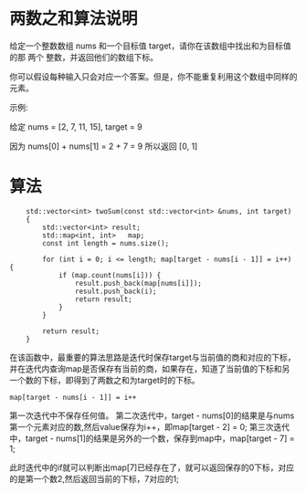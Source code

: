# 两数之和算法说明

给定一个整数数组 nums 和一个目标值 target，请你在该数组中找出和为目标值的那 两个 整数，并返回他们的数组下标。

你可以假设每种输入只会对应一个答案。但是，你不能重复利用这个数组中同样的元素。

示例:

给定 nums = [2, 7, 11, 15], target = 9

因为 nums[0] + nums[1] = 2 + 7 = 9
所以返回 [0, 1]

# 算法

```
    std::vector<int> twoSum(const std::vector<int> &nums, int target)
    {
        std::vector<int> result;
        std::map<int, int>   map;
        const int length = nums.size();

        for (int i = 0; i <= length; map[target - nums[i - 1]] = i++) {
            if (map.count(nums[i])) {
                result.push_back(map[nums[i]]);
                result.push_back(i);
                return result;
            }
        }

        return result;
    }
```

在该函数中，最重要的算法思路是迭代时保存target与当前值的商和对应的下标，并在迭代内查询map是否保存有当前的商，如果存在，知道了当前值的下标和另一个数的下标，即得到了两数之和为target时的下标。

```
map[target - nums[i - 1]] = i++
```

第一次迭代中不保存任何值。
第二次迭代中，target - nums[0]的结果是与nums第一个元素对应的数,然后value保存为i++，即map[target - 2] = 0;
第三次迭代中，target - nums[1]的结果是另外的一个数，保存到map中，map[target - 7] = 1;

此时迭代中的if就可以判断出map[7]已经存在了，就可以返回保存的0下标，对应的是第一个数2,然后返回当前的下标，7对应的1;
